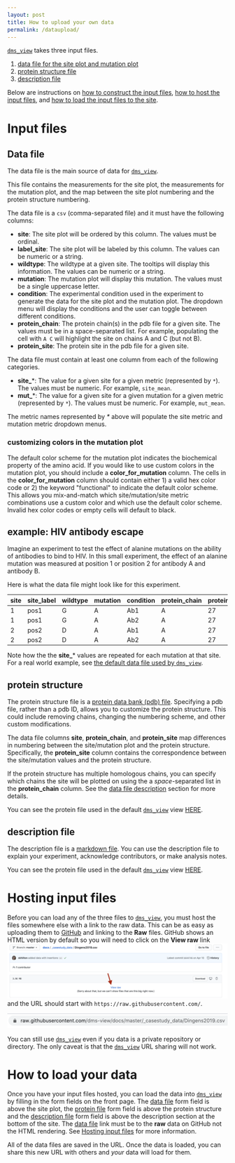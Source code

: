 ```yaml
---
layout: post
title: How to upload your own data
permalink: /dataupload/
---
```


<a href="https://dms-view.github.io" target="_blank">`dms_view`</a> takes three input files.
1. [data file for the site plot and mutation plot](#data-file)
2. [protein structure file ](#protein-structure)
3. [description file](#description-file)

Below are instructions on [how to construct the input files](#input-files), [how to host the input files](#hosting-input-files), and [how to load the input files to the site](#how-to-load-your-data).

# Input files

## Data file

The data file is the main source of data for <a href="https://dms-view.github.io" target="_blank">`dms_view`</a>.

This file contains the measurements for the site plot, the measurements for the mutation plot, and the map between the site plot numbering and the protein structure numbering.

The data file is a `csv` (comma-separated file) and it must have the following columns:
* **site**: The site plot will be ordered by this column. The values must be ordinal.
* **label_site**: The site plot will be labeled by this column. The values can be numeric or a string.
* **wildtype**: The wildtype at a given site. The tooltips will display this information. The values can be numeric or a string.
* **mutation**: The mutation plot will display this mutation. The values must be a single uppercase letter.
* **condition**: The experimental condition used in the experiment to generate the data for the site plot and the mutation plot. The dropdown menu will display the conditions and the user can toggle between different conditions.
* **protein_chain**: The protein chain(s) in the pdb file for a given site. The values must be in a space-separated list. For example, populating the cell with `A C` will highlight the site on chains A and C (but not B).
* **protein_site**: The protein site in the pdb file for a given site.

The data file must contain at least one column from each of the following categories.

* **site_***: The value for a given site for a given metric (represented by `*`). The values must be numeric. For example, `site_mean`.
* **mut_***: The value for a given site for a given mutation for a given metric (represented by `*`). The values must be numeric. For example, `mut_mean`.

The metric names represented by _*_ above will populate the site metric and mutation metric dropdown menus.

### customizing colors in the mutation plot

The default color scheme for the mutation plot indicates the biochemical property of the amino acid.
If you would like to use custom colors in the mutation plot, you should include a **color_for_mutation** column.
The cells in the **color_for_mutation** column should contain either 1) a valid hex color code or 2) the keyword "functional" to indicate the default color scheme.
This allows you mix-and-match which site/mutation/site metric combinations use a custom color and which use the default color scheme.
Invalid hex color codes or empty cells will default to black.

## example: HIV antibody escape

Imagine an experiment to test the effect of alanine mutations on the ability of antibodies to bind to HIV.
In this small experiment, the effect of an alanine mutation was measured at position 1 or position 2 for antibody A and antibody B.

Here is what the data file might look like for this experiment.

site|site_label|wildtype|mutation|condition|protein_chain|protein_site|mut_max|mut_mean|site_median|
---|---|---|---|---|---|---|---|---|---|
1|pos1|G|A|Ab1|A|27|5|3.5|7
1|pos1|G|A|Ab2|A|27|0|0|7
2|pos2|D|A|Ab1|A|27|0|0|45
2|pos2|D|A|Ab2|A|27|100|50|45

Note how the the **site_*** values are repeated for each mutation at that site.
For a real world example, see [the default data file used by `dms_view`](https://raw.githubusercontent.com/dms-view/dms-view.github.io/master/data/IAV/flu_dms-view.csv).

## protein structure

The protein structure file is a [protein data bank (pdb) file](https://en.wikipedia.org/wiki/Protein_Data_Bank_(file_format)).
Specifying a pdb file, rather than a pdb ID, allows you to customize the protein structure.
This could include removing chains, changing the numbering scheme, and other custom modifications.

The data file columns **site**, **protein_chain**, and **protein_site** map differences in numbering between the site/mutation plot and the protein structure.
Specifically, the **protein_site** column contains the correspondence between the site/mutation values and the protein structure.

If the protein structure has multiple homologous chains, you can specify which chains the site will be plotted on using the a *space*-separated list in the **protein_chain** column.
See the [data file description](#data-file) section for more details.

You can see the protein file used in the default <a href="https://dms-view.github.io" target="_blank">`dms_view`</a> view [HERE](https://raw.githubusercontent.com/dms-view/dms-view.github.io/master/4O5N_trimer.pdb).

## description file

The description file is a [markdown file](https://github.com/adam-p/markdown-here/wiki/Markdown-Cheatsheet).
You can use the description file to explain your experiment, acknowledge contributors, or make analysis notes.

You can see the protein file used in the default <a href="https://dms-view.github.io" target="_blank">`dms_view`</a> view [HERE](https://github.com/dms-view/dms-view.github.io/blob/master/lee2019mapping.md).

# Hosting input files

Before you can load any of the three files to <a href="https://dms-view.github.io" target="_blank">`dms_view`</a>, you must host the files somewhere else with a link to the raw data.
This can be as easy as uploading them to [GitHub](https://github.com/) and linking to the **Raw** files.
GitHub shows an HTML version by default so you will need to click on the **View raw** link
![view raw](/images/view_raw.png)
and the URL should start with `https://raw.githubusercontent.com/`.

![raw url](/images/raw_url.png)


You can still use <a href="https://dms-view.github.io" target="_blank">`dms_view`</a> even if you data is a private repository or directory.
The only caveat is that the <a href="https://dms-view.github.io" target="_blank">`dms_view`</a> URL sharing will not work.

# How to load your data

Once you have your input files hosted, you can load the data into <a href="https://dms-view.github.io" target="_blank">`dms_view`</a> by filling in the form fields on the front page.
The [data file](#data-file) form field is above the site plot, the [protein file](#protein-structure) form field is above the protein structure and the [description file](#description-file) form field is above the description section at the bottom of the site.
The [data file](#data-file) link must be to the **raw** data on GitHub not the HTML rendering.
See [Hosting input files](#hosting-input-files) for more information.

All of the data files are saved in the URL.
Once the data is loaded, you can share this new URL with others and _your_ data will load for them.
